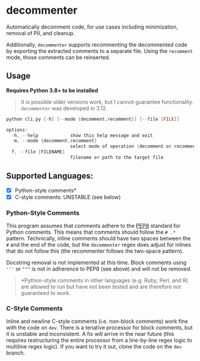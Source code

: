# decommenter
Automatically decomment code, for use cases including minimization, removal of PII, and cleanup.

Additionally, `decommenter` supports recommenting the decommented code by exporting the extracted comments to a separate file. Using the `recomment` mode, those comments can be reinserted.

## Usage

**Requires Python 3.8+ to be installed** 

> It is possible older versions work, but I cannot guarantee functionality. `decommenter` was developed in 3.12.
```c
python cli.py [-h] [--mode {decomment,recomment}] [--file [FILE]]

options:
  -h, --help            show this help message and exit
  -m, --mode {decomment,recomment}
                        select mode of operation (decomment or recomment)
  f, --file [FILENAME]
                        filename or path to the target file
```

## Supported Languages:

- [X] Python-style comments*
- [X] C-style comments: UNSTABLE (see below)

<!-- - [X] Python
- [ ] JS
- [ ] Java
- [ ] C
- [ ] C++
- [ ] Go
- [ ] Custom
- ...
-->

### Python-Style Comments

This program assumes that comments adhere to the [PEP8](https://peps.python.org/pep-0008/#comments) standard for Python comments. This means that comments should follow the `# .*` pattern. Technically, inline comments should have two spaces between the `#` and the end of the code, but the `decommenter` regex does adjust for inlines that do not follow this (the recommenter follows the two-space pattern). 

Docstring removal is not implemented at this time. Block comments using `'''` or `"""` is not in adherence to PEP8 (see above) and will not be removed.

> *Python-style comments in other languages (e.g. Ruby, Perl, and R) are allowed to run but have not been tested and are therefore not guaranteed to work.

### C-Style Comments

Inline and newline C-style comments (i.e. non-block comments) work fine with the code on `dev`. There is a tenative processor for block comments, but it is unstable and inconsistent. A fix will arrive in the near future (this requires restructuring the entire processor from a line-by-line regex logic to multiline regex logic). If you want to try it out, clone the code on the `dev` branch.
